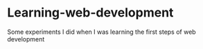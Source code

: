 # Learning-web-development
Some experiments I did when I was learning the first steps of web development 
